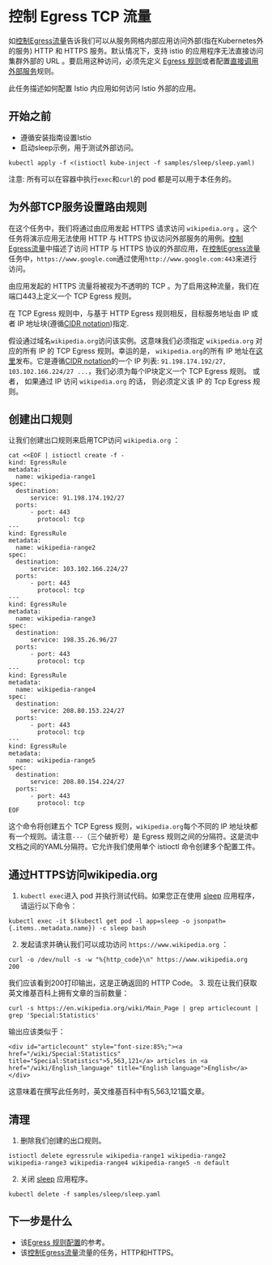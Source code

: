# 控制 Egress TCP 流量
如[控制Egress流量](http://istio.doczh.cn/docs/tasks/traffic-management/egress.html)告诉我们可以从服务网格内部应用访问外部(指在Kubernetes外的服务)  HTTP 和 HTTPS 服务。默认情况下，支持 istio 的应用程序无法直接访问集群外部的 URL 。要启用这种访问，必须先定义 [Egress 规则](http://istio.doczh.cn/docs/concepts/traffic-management/rules-configuration.html#EgressRule)或者配置[直接调用外部服务](http://istio.doczh.cn/docs/tasks/traffic-management/egress.html#直接调用外部服务
)规则。

此任务描述如何配置 Istio 内应用如何访问 Istio 外部的应用。

## 开始之前
* 遵循安装指南设置Istio
* 启动sleep示例，用于测试外部访问。
```
kubectl apply -f <(istioctl kube-inject -f samples/sleep/sleep.yaml)
```
注意: 所有可以在容器中执行`exec`和`curl`的 pod 都是可以用于本任务的。

## 为外部TCP服务设置路由规则
在这个任务中，我们将通过由应用发起 HTTPS 请求访问 `wikipedia.org` 。这个任务将演示应用无法使用 HTTP 与 HTTPS 协议访问外部服务的用例。[控制Egress流量](http://istio.doczh.cn/docs/tasks/traffic-management/egress.html)中描述了访问 HTTP 与 HTTPS 协议的外部应用，在[控制Egress流量](http://istio.doczh.cn/docs/tasks/traffic-management/egress.html)任务中，`https://www.google.com`通过使用`http://www.google.com:443`来进行访问。

由应用发起的 HTTPS 流量将被视为不透明的 TCP 。为了启用这种流量，我们在端口443上定义一个 TCP Egress 规则。

在 TCP Egress 规则中，与基于 HTTP Egress 规则相反，目标服务地址由 IP 或者 IP 地址块(遵循[CIDR notation](https://tools.ietf.org/html/rfc2317))指定.

假设通过域名`wikipedia.org`访问该实例。这意味我们必须指定 `wikipedia.org` 对应的所有 IP 的 TCP Egress 规则。幸运的是，  `wikipedia.org`的所有 IP 地址在[这里](https://www.mediawiki.org/wiki/Wikipedia_Zero/IP_Addresses)发布。它是遵循[CIDR notation](https://tools.ietf.org/html/rfc2317)的一个 IP 列表: `91.198.174.192/27, 103.102.166.224/27 ...`，我们必须为每个IP块定义一个 TCP Egress 规则。
或者， 如果通过 IP 访问 `wikipedia.org` 的话， 则必须定义该 IP 的 Tcp Egress 规则。

## 创建出口规则
让我们创建出口规则来启用TCP访问 `wikipedia.org` ：
```
cat <<EOF | istioctl create -f -
kind: EgressRule
metadata:
  name: wikipedia-range1
spec:
  destination:
      service: 91.198.174.192/27
  ports:
      - port: 443
        protocol: tcp
---
kind: EgressRule
metadata:
  name: wikipedia-range2
spec:
  destination:
      service: 103.102.166.224/27
  ports:
      - port: 443
        protocol: tcp
---
kind: EgressRule
metadata:
  name: wikipedia-range3
spec:
  destination:
      service: 198.35.26.96/27
  ports:
      - port: 443
        protocol: tcp
---
kind: EgressRule
metadata:
  name: wikipedia-range4
spec:
  destination:
      service: 208.80.153.224/27
  ports:
      - port: 443
        protocol: tcp
---
kind: EgressRule
metadata:
  name: wikipedia-range5
spec:
  destination:
      service: 208.80.154.224/27
  ports:
      - port: 443
        protocol: tcp
EOF
```
这个命令将创建五个 TCP Egress 规则，`wikipedia.org`每个不同的 IP 地址块都有一个规则。请注意`---`（三个破折号）是 Egress 规则之间的分隔符。这是流中文档之间的YAML分隔符。它允许我们使用单个 istioctl 命令创建多个配置工件。

## 通过HTTPS访问wikipedia.org
1. `kubectl exec`进入 pod 并执行测试代码。如果您正在使用 [sleep](https://github.com/istio/istio/tree/master/samples/sleep) 应用程序，请运行以下命令：
```
kubectl exec -it $(kubectl get pod -l app=sleep -o jsonpath={.items..metadata.name}) -c sleep bash
```
2. 发起请求并确认我们可以成功访问 `https://www.wikipedia.org` ：
```
curl -o /dev/null -s -w "%{http_code}\n" https://www.wikipedia.org
200
```
我们应该看到200打印输出，这是正确返回的 HTTP Code。
3. 现在让我们获取英文维基百科上拥有文章的当前数量：
```
curl -s https://en.wikipedia.org/wiki/Main_Page | grep articlecount | grep 'Special:Statistics'
```
输出应该类似于：
```
<div id="articlecount" style="font-size:85%;"><a href="/wiki/Special:Statistics" title="Special:Statistics">5,563,121</a> articles in <a  href="/wiki/English_language" title="English language">English</a></div>
```
这意味着在撰写此任务时，英文维基百科中有5,563,121篇文章。
## 清理
1. 删除我们创建的出口规则。
```
istioctl delete egressrule wikipedia-range1 wikipedia-range2 wikipedia-range3 wikipedia-range4 wikipedia-range5 -n default
```
2. 关闭 [sleep](https://github.com/istio/istio/tree/master/samples/sleep) 应用程序。
```
kubectl delete -f samples/sleep/sleep.yaml
```

## 下一步是什么
* 该[Egress 规则配置](http://istio.doczh.cn/docs/concepts/traffic-management/rules-configuration.html#EgressRule)的参考。
* 该[控制Egress流量](http://istio.doczh.cn/docs/tasks/traffic-management/egress.html)流量的任务，HTTP和HTTPS。
